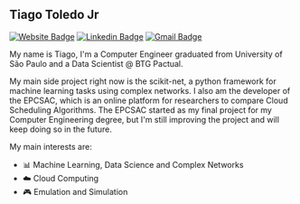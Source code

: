 ## Tiago Toledo Jr

[![Website Badge](https://img.shields.io/badge/website-portfolio-blue?style=flat-square)](tnanukem.github.io)
[![Linkedin Badge](https://img.shields.io/badge/-TiagoToledoJr-blue?style=flat-square&logo=linkedin&logoColor=white)](https://www.linkedin.com/in/tiagotoledojr/)
[![Gmail Badge](https://img.shields.io/badge/-tiago.nanu@gmail.com-c14438?style=flat-square&logo=gmail&logoColor=white)](mailto:tiago.nanu@gmail.com)

My name is Tiago, I'm a Computer Engineer graduated from University of São Paulo and a Data Scientist @ BTG Pactual. 

My main side project right now is the scikit-net, a python framework for machine learning tasks using complex networks. I also am the developer of the EPCSAC, which is an online platform for researchers to compare Cloud Scheduling Algorithms. The EPCSAC started as my final project for my Computer Engineering degree, but I'm still improving the project and will keep doing so in the future. 

My main interests are:
- :bar_chart: Machine Learning, Data Science and Complex Networks
- :cloud: Cloud Computing
- :video_game: Emulation and Simulation

<!--
**TNanukem/TNanukem** is a ✨ _special_ ✨ repository because its `README.md` (this file) appears on your GitHub profile.

Here are some ideas to get you started:

- 🔭 I’m currently working on ...
- 🌱 I’m currently learning ...
- 👯 I’m looking to collaborate on ...
- 🤔 I’m looking for help with ...
- 💬 Ask me about ...
- 📫 How to reach me: ...
- 😄 Pronouns: ...
- ⚡ Fun fact: ...
-->
